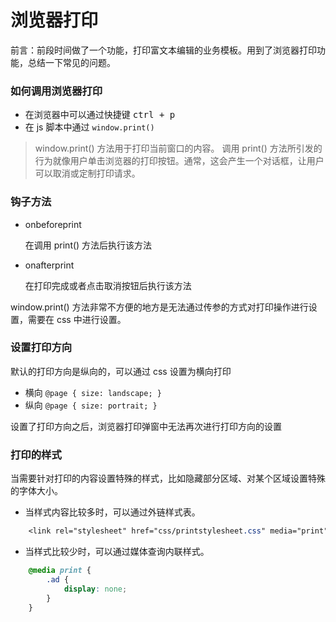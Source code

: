 # 浏览器打印
前言：前段时间做了一个功能，打印富文本编辑的业务模板。用到了浏览器打印功能，总结一下常见的问题。


### 如何调用浏览器打印
- 在浏览器中可以通过快捷键 <kbd>ctrl + p</kbd> 
- 在 js 脚本中通过 <code>window.print()</code>

> window.print() 方法用于打印当前窗口的内容。
调用 print() 方法所引发的行为就像用户单击浏览器的打印按钮。通常，这会产生一个对话框，让用户可以取消或定制打印请求。

### 钩子方法
- onbeforeprint
  
  在调用 print() 方法后执行该方法
- onafterprint
  
  在打印完成或者点击取消按钮后执行该方法

window.print() 方法非常不方便的地方是无法通过传参的方式对打印操作进行设置，需要在 css 中进行设置。

### 设置打印方向
默认的打印方向是纵向的，可以通过 css 设置为横向打印
- 横向 <code>@page { size: landscape; }</code>
- 纵向 <code>@page { size: portrait; }</code>

设置了打印方向之后，浏览器打印弹窗中无法再次进行打印方向的设置

### 打印的样式
当需要针对打印的内容设置特殊的样式，比如隐藏部分区域、对某个区域设置特殊的字体大小。

- 当样式内容比较多时，可以通过外链样式表。
  
```css
    <link rel="stylesheet" href="css/printstylesheet.css" media="print" />
```

- 当样式比较少时，可以通过媒体查询内联样式。

```css
    @media print {
        .ad {
            display: none;
        }
    }
```